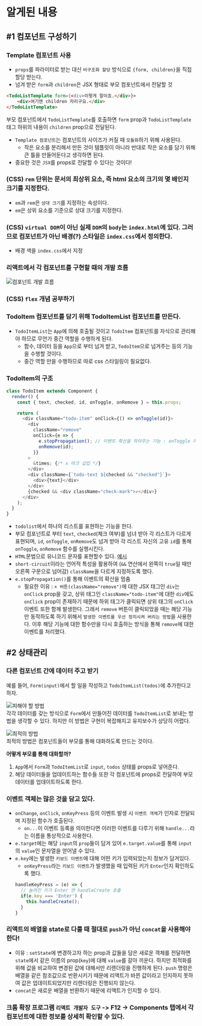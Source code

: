 # 알게된 내용

## #1 컴포넌트 구성하기

### Template 컴포넌트 사용
- `props`를 파라미터로 받는 대신 `비구조화 할당` 방식으로 `{form, children}`을 직접 할당 받는다.
- 넘겨 받은 `form`과 `children`은 JSX 형태로 부모 컴포넌트에서 전달할 것
```HTML
<TodoListTemplate form={<div>이렇게 말이죠.</div>}>
    <div>여기엔 children 자리구요.</div>
</TodoListTemplate>
```
부모 컴포넌트에서 `TodoListTemplate`를 호출하면 `form` prop과 `TodoListTemplate` 태그 하위의 내용이 `children` prop으로 전달된다.

- `Template 컴포넌트`는 컴포넌트의 사이즈가 커질 때 `모듈화`하기 위해 사용된다.
  - 작은 요소를 분리해서 만든 것이 템플릿이 아니라 반대로 작은 요소를 담기 위해 큰 틀을 만들어둔다고 생각하면 된다.
- 중요한 것은 `JSX`를 props로 전달할 수 있다는 것이다!

### (CSS) `rem` 단위는 문서의 최상위 요소, 즉 html 요소의 크기의 몇 배인지 크기를 지정한다.
- `em`과 `rem`은 `상대 크기`를 지정하는 속성이다.
- `em`은 상위 요소를 기준으로 상대 크기를 지정한다.

### (CSS) `virtual DOM`이 아닌 실제 `DOM`의 `body`는 `index.html`에 있다. 그러므로 컴포넌트가 아닌 배경(?) 스타일은 `index.css`에서 정의한다.
- 배경 색을 `index.css`에서 지정

### 리액트에서 각 컴포넌트를 구현할 때의 개발 흐름
![컴포넌트 개발 흐름](https://i.imgur.com/2K065x6.png)

### (CSS) `flex` 개념 공부하기

### TodoItem 컴포넌트를 담기 위해 TodoItemList 컴포넌트를 만든다.
- `TodoItemList`는 `App`에 의해 호출될 것이고 `TodoItem` 컴포넌트를 자식으로 관리해야 하므로 무언가 중간 역할을 수행하게 된다.
  - 함수, 데이터 등을 `App`으로 부터 넘겨 받고, `TodoItem`으로 넘겨주는 등의 기능을 수행할 것이다.
  - 중간 역할 만을 수행하므로 따로 css 스타일링이 필요없다.

### TodoItem의 구조
```javascript
class TodoItem extends Component {
  render() {
    const { text, checked, id, onToggle, onRemove } = this.props;

    return (
      <div className="todo-item" onClick={() => onToggle(id)}>
        <div
          className="remove"
          onClick={e => {
            e.stopPropagation(); // 이벤트 확산을 막아주는 기능 : onToggle 까지 실행되는 것을 막기 위해
            onRemove(id);
          }}
        >
          &times; {/* x 마크 삽입 */}
        </div>
        <div className={`todo-text ${checked && "checked"}`}>
          <div>{text}</div>
        </div>
        {checked && <div className="check-mark">✓</div>}
      </div>
    );
  }
}
```

- `todolist`에서 하나의 리스트를 표현하는 기능을 한다.
- 부모 컴포넌트로 부터 `text`, `checked`(체크 여부)를 넘녀 받아 각 리스트가 다르게 표현되며, `id`, `onToggle`, `onRemove`도 넘겨 받아 각 리스트 자신의 고유 `id`를 통해 `onToggle`, `onRemove` 함수를 실행시킨다.
- `HTML`문법으로 유니코드 문자를 표현할수 있다. [예시](https://www.w3schools.com/charsets/ref_html_entities_4.asp)
- `short-circuit`이라는 언어적 특성을 활용하여 (`&&` 연산에서 왼쪽이 `true`일 때만 오른쪽 구문으로 넘어감) `className`을 다르게 지정하도록 했다.
- `e.stopPropagation()`를 통해 이벤트의 확산을 멈춤
  - 필요한 이유 : `× 버튼(className="remove")`에 대한 JSX 태그인 `div`는 `onClick` prop을 갖고, 상위 태그인 `className="todo-item"`에 대한 `div`에도 `onClick` prop이 존재하기 때문에 하위 태그가 클릭되면 상위 태그의 `onClick`이벤트 또한 함께 발생한다. 그래서 `remove` 버튼이 클릭되었을 때는 해당 기능만 동작하도록 하기 위해서 `발생한 이벤트를 우선 정지시켜 버리는 방법`을 사용한다. 이후 해당 기능에 대한 함수만을 다시 호출하는 방식을 통해 `remove`에 대한 이벤트를 처리했다.

## #2 상태관리

### 다른 컴포넌트 간에 데이터 주고 받기
예를 들어, `Form(input)`에서 할 일을 작성하고 `TodoItemList(todos)`에 추가한다고 하자.

![피해야 할 방법](https://i.imgur.com/ckmex6Y.png)
<br>각각 데이터를 갖는 방식으로 `Form`에서 만들어진 데이터를 `TodoItemList`로 보내는 방법을 생각할 수 있다. 하지만 이 방법은 구현이 복잡해지고 유지보수가 상당히 어렵다.

![최적의 방법](https://i.imgur.com/nnYKPBo.png)
<br>최적의 방법은 컴포넌트들이 부모를 통해 대화하도록 만드는 것이다.

**어떻게 부모를 통해 대화할까?**
1. `App`에서 `Form`과 `TodoItemList`로 `input`, `todos` 상태를 props로 넣어준다.
2. 해당 데이터들을 업데이트하는 함수들 또한 각 컴포넌트에 props로 전달하여 부모 데이터를 업데이트하도록 한다.

### 이벤트 객체는 많은 것을 담고 있다.
- `onChange`, `onClick`, `onKeyPress` 등의 이벤트 발생 시 `이벤트 객체`가 인자로 전달되며 지정된 함수가 호출된다.
  - `on...`이 이벤트 등록을 의미한다면 이러한 이벤트를 다루기 위해 `handle...`라는 이름을 통상적으로 사용한다.
- `e.target`에는 해당 `input`의 `prop`들이 담겨 있어 `e.target.value`를 통해 `input`의 `value`인 문자열을 얻어낼 수 있다.
- `e.key`에는 발생한 `키보드 이벤트`에 대해 어떤 키가 입력되었는지 정보가 담겨있다.
  - `onKeyPress`라는 `키보드 이벤트`가 발생했을 때 입력된 키가 `Enter`인지 확인하도록 했다.
  ```javascript
  handleKeyPress = (e) => {
    // 눌려진 키가 Enter 면 handleCreate 호출
    if(e.key === 'Enter') {
      this.handleCreate();
    }
  }
  ```

### 리액트의 배열을 state로 다룰 때 절대로 `push`가 아닌 `concat`을 사용해야 한다!
- 이유 : `setState`에 변경하고자 하는 prop과 값들을 담은 새로운 객체를 전달하면 `state`에서 같은 이름의 prop(`key`)에 대해 `value`를 갈아 끼운다. 하지만 최적화를 위해 값을 비교하여 변경된 값에 대해서만 리렌더링을 진행하게 된다. `push` 명령은 배열을 같은 참조값으로 반환시키기 때문에 리액트가 바뀐 값이라고 인지하지 못하여 값은 업데이트되었지만 리렌더링은 진행되지 않는다.
- `concat`은 새로운 배열을 반환하기 때문에 리액트가 인지할 수 있다.

### 크롬 확장 프로그램 `리액트 개발자 도구` -> F12 -> Components 탭에서 각 컴포넌트에 대한 정보를 상세히 확인할 수 있다.